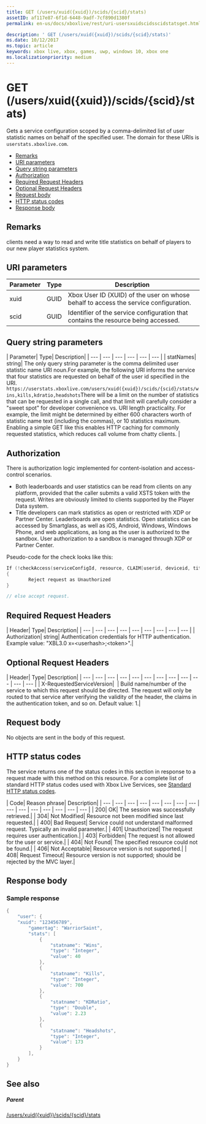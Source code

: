 ```yaml
---
title: GET (/users/xuid({xuid})/scids/{scid}/stats)
assetID: af117e87-6f1d-6448-9adf-7cf890d1380f
permalink: en-us/docs/xboxlive/rest/uri-usersxuidscidsscidstatsget.html

description: ' GET (/users/xuid({xuid})/scids/{scid}/stats)'
ms.date: 10/12/2017
ms.topic: article
keywords: xbox live, xbox, games, uwp, windows 10, xbox one
ms.localizationpriority: medium
---
```

# GET (/users/xuid({xuid})/scids/{scid}/stats)
Gets a service configuration scoped by a comma-delimited list of user statistic names on behalf of the specified user.
The domain for these URIs is `userstats.xboxlive.com`.

  * [Remarks](#ID4EV)
  * [URI parameters](#ID4EEB)
  * [Query string parameters](#ID4EPB)
  * [Authorization](#ID4EUC)
  * [Required Request Headers](#ID4EPD)
  * [Optional Request Headers](#ID4EYE)
  * [Request body](#ID4E3F)
  * [HTTP status codes](#ID4EHG)
  * [Response body](#ID4E5BAC)

<a id="ID4EV"></a>


## Remarks

clients need a way to read and write title statistics on behalf of players to our new player statistics system.

<a id="ID4EEB"></a>


## URI parameters

| Parameter| Type| Description|
| --- | --- | --- |
| xuid| GUID| Xbox User ID (XUID) of the user on whose behalf to access the service configuration.|
| scid| GUID| Identifier of the service configuration that contains the resource being accessed.|

<a id="ID4EPB"></a>

 
## Query string parameters

| Parameter| Type| Description|
| --- | --- | --- | --- | --- | --- |
| statNames| string| The only query string parameter is the comma delimited user statistic name URI noun.For example, the following URI informs the service that four statistics are requested on behalf of the user id specified in the URI. `https://userstats.xboxlive.com/users/xuid({xuid})/scids/{scid}/stats/wins,kills,kdratio,headshots`There will be a limit on the number of statistics that can be requested in a single call, and that limit will carefully consider a "sweet spot" for developer convenience vs. URI length practicality. For example, the limit might be determined by either 600 characters worth of statistic name text (including the commas), or 10 statistics maximum. Enabling a simple GET like this enables HTTP caching for commonly requested statistics, which reduces call volume from chatty clients. |

<a id="ID4EUC"></a>


## Authorization

There is authorization logic implemented for content-isolation and access-control scenarios.

   * Both leaderboards and user statistics can be read from clients on any platform, provided that the caller submits a valid XSTS token with the request. Writes are obviously limited to clients supported by the Player Data system.
   * Title developers can mark statistics as open or restricted with XDP or Partner Center. Leaderboards are open statistics. Open statistics can be accessed by Smartglass, as well as iOS, Android, Windows, Windows Phone, and web applications, as long as the user is authorized to the sandbox. User authorization to a sandbox is managed through XDP or Partner Center.

Pseudo-code for the check looks like this:


```cpp
If (!checkAccess(serviceConfigId, resource, CLAIM[userid, deviceid, titleid]))
{
        Reject request as Unauthorized
}

// else accept request.

```


<a id="ID4EPD"></a>


## Required Request Headers

| Header| Type| Description|
| --- | --- | --- | --- | --- | --- | --- | --- | --- |
| Authorization| string| Authentication credentials for HTTP authentication. Example value: "XBL3.0 x=&lt;userhash>;&lt;token>".|

<a id="ID4EYE"></a>


## Optional Request Headers

| Header| Type| Description|
| --- | --- | --- | --- | --- | --- | --- | --- | --- | --- | --- | --- |
| X-RequestedServiceVersion|  | Build name/number of the service to which this request should be directed. The request will only be routed to that service after verifying the validity of the header, the claims in the authentication token, and so on. Default value: 1.|

<a id="ID4E3F"></a>


## Request body

No objects are sent in the body of this request.

<a id="ID4EHG"></a>


## HTTP status codes

The service returns one of the status codes in this section in response to a request made with this method on this resource. For a complete list of standard HTTP status codes used with Xbox Live Services, see [Standard HTTP status codes](../../additional/httpstatuscodes.md).

| Code| Reason phrase| Description|
| --- | --- | --- | --- | --- | --- | --- | --- | --- | --- | --- | --- | --- | --- | --- |
| 200| OK| The session was successfully retrieved.|
| 304| Not Modified| Resource not been modified since last requested.|
| 400| Bad Request| Service could not understand malformed request. Typically an invalid parameter.|
| 401| Unauthorized| The request requires user authentication.|
| 403| Forbidden| The request is not allowed for the user or service.|
| 404| Not Found| The specified resource could not be found.|
| 406| Not Acceptable| Resource version is not supported.|
| 408| Request Timeout| Resource version is not supported; should be rejected by the MVC layer.|

<a id="ID4E5BAC"></a>


## Response body

<a id="ID4EECAC"></a>


### Sample response


```cpp
{
    "user": {
 	"xuid": "123456789",
        "gamertag": "WarriorSaint",
        "stats": [
            {
                "statname": "Wins",
                "type": "Integer",
                "value": 40
            },
            {
                "statname": "Kills",
                "type": "Integer",
                "value": 700
            },
            {
                "statname": "KDRatio",
                "type": "Double",
                "value": 2.23
            },
            {
                "statname": "Headshots",
                "type": "Integer",
                "value": 173
            }
        ],
    }
}

```


<a id="ID4EOCAC"></a>


## See also

<a id="ID4EQCAC"></a>


##### Parent

[/users/xuid({xuid})/scids/{scid}/stats](uri-usersxuidscidsscidstats.md)
